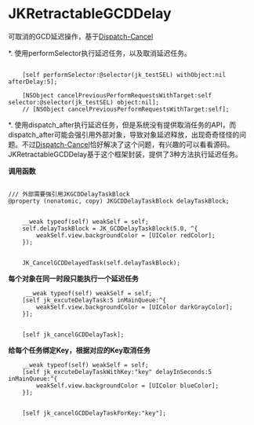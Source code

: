 # JKRetractableGCDDelay
可取消的GCD延迟操作，基于[Dispatch-Cancel](
https://github.com/Spaceman-Labs/Dispatch-Cancel)


*. 使用performSelector执行延迟任务，以及取消延迟任务。

```Object-C
	
	[self performSelector:@selector(jk_testSEL) withObject:nil afterDelay:5];
	
	[NSObject cancelPreviousPerformRequestsWithTarget:self selector:@selector(jk_testSEL) object:nil];
    // [NSObject cancelPreviousPerformRequestsWithTarget:self];
```

*. 使用dispatch_after执行延迟任务，但是系统没有提供取消任务的API，而dispatch_after可能会强引用外部对象，导致对象延迟释放，出现奇奇怪怪的问题。不过[Dispatch-Cancel](
https://github.com/Spaceman-Labs/Dispatch-Cancel)恰好解决了这个问题，有兴趣的可以看看源码。JKRetractableGCDDelay基于这个框架封装，提供了3种方法执行延迟任务。


**调用函数**

```Object-C

/// 外部需要强引用JKGCDDelayTaskBlock
@property (nonatomic, copy) JKGCDDelayTaskBlock delayTaskBlock;


    __weak typeof(self) weakSelf = self;
    self.delayTaskBlock = JK_GCDDelayTaskBlock(5.0, ^{
        weakSelf.view.backgroundColor = [UIColor redColor];
    });


	JK_CancelGCDDelayedTask(self.delayTaskBlock);
```

**每个对象在同一时段只能执行一个延迟任务**

```Object-C
	 __weak typeof(self) weakSelf = self;
    [self jk_excuteDelayTask:5 inMainQueue:^{
        weakSelf.view.backgroundColor = [UIColor darkGrayColor];
    }];
    
    
    [self jk_cancelGCDDelayTask];
```


**给每个任务绑定Key，根据对应的Key取消任务**

```Object-C
    __weak typeof(self) weakSelf = self;
    [self jk_excuteDelayTaskWithKey:"key" delayInSeconds:5 inMainQueue:^{
        weakSelf.view.backgroundColor = [UIColor blueColor];
    }];
    
    
    [self jk_cancelGCDDelayTaskForKey:"key"];
```

